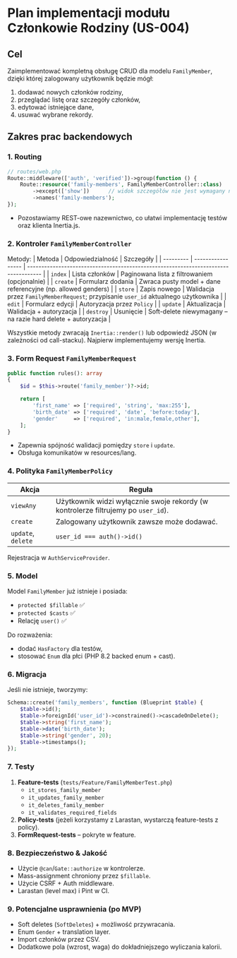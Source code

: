 # Plan implementacji modułu Członkowie Rodziny (US-004)

## Cel
Zaimplementować kompletną obsługę CRUD dla modelu `FamilyMember`, dzięki której zalogowany użytkownik będzie mógł:
1. dodawać nowych członków rodziny,
2. przeglądać listę oraz szczegóły członków,
3. edytować istniejące dane,
4. usuwać wybrane rekordy.

## Zakres prac backendowych

### 1. Routing
```php
// routes/web.php
Route::middleware(['auth', 'verified'])->group(function () {
    Route::resource('family-members', FamilyMemberController::class)
        ->except(['show'])      // widok szczegółów nie jest wymagany na MVP
        ->names('family-members');
});
```
* Pozostawiamy REST-owe nazewnictwo, co ułatwi implementację testów oraz klienta Inertia.js.

### 2. Kontroler `FamilyMemberController`
Metody:
| Metoda    | Odpowiedzialność  | Szczegóły                                                                           |
| --------- | ----------------- | ----------------------------------------------------------------------------------- |
| `index`   | Lista członków    | Paginowana lista z filtrowaniem (opcjonalnie)                                       |
| `create`  | Formularz dodania | Zwraca pusty model + dane referencyjne (np. allowed genders)                        |
| `store`   | Zapis nowego      | Walidacja przez `FamilyMemberRequest`; przypisanie `user_id` aktualnego użytkownika |
| `edit`    | Formularz edycji  | Autoryzacja przez `Policy`                                                          |
| `update`  | Aktualizacja      | Walidacja + autoryzacja                                                             |
| `destroy` | Usunięcie         | Soft-delete niewymagany – na razie hard delete + autoryzacja                        |

Wszystkie metody zwracają `Inertia::render()` lub odpowiedź JSON (w zależności od call-stacku). Najpierw implementujemy wersję Inertia.

### 3. Form Request `FamilyMemberRequest`
```php
public function rules(): array
{
    $id = $this->route('family_member')?->id;

    return [
        'first_name' => ['required', 'string', 'max:255'],
        'birth_date' => ['required', 'date', 'before:today'],
        'gender'     => ['required', 'in:male,female,other'],
    ];
}
```
* Zapewnia spójność walidacji pomiędzy `store` i `update`.
* Obsługa komunikatów w resources/lang.

### 4. Polityka `FamilyMemberPolicy`
| Akcja              | Reguła                                                                            |
| ------------------ | --------------------------------------------------------------------------------- |
| `viewAny`          | Użytkownik widzi wyłącznie swoje rekordy (w kontrolerze filtrujemy po `user_id`). |
| `create`           | Zalogowany użytkownik zawsze może dodawać.                                        |
| `update`, `delete` | `user_id === auth()->id()`                                                        |

Rejestracja w `AuthServiceProvider`.

### 5. Model
Model `FamilyMember` już istnieje i posiada:
* `protected $fillable` ✅
* `protected $casts` ✅
* Relację `user()` ✅

Do rozważenia:
* dodać `HasFactory` dla testów,
* stosować `Enum` dla płci (PHP 8.2 backed enum + cast).

### 6. Migracja
Jeśli nie istnieje, tworzymy:
```php
Schema::create('family_members', function (Blueprint $table) {
    $table->id();
    $table->foreignId('user_id')->constrained()->cascadeOnDelete();
    $table->string('first_name');
    $table->date('birth_date');
    $table->string('gender', 20);
    $table->timestamps();
});
```

### 7. Testy
1. **Feature-tests** (`tests/Feature/FamilyMemberTest.php`)
   * `it_stores_family_member`
   * `it_updates_family_member`
   * `it_deletes_family_member`
   * `it_validates_required_fields`
2. **Policy-tests** (jeżeli korzystamy z Larastan, wystarczą feature-tests z policy).
3. **FormRequest-tests** – pokryte w feature.

### 8. Bezpieczeństwo & Jakość
* Użycie `@can`/`Gate::authorize` w kontrolerze.
* Mass-assignment chroniony przez `$fillable`.
* Użycie CSRF + Auth middleware.
* Larastan (level max) i Pint w CI.

### 9. Potencjalne usprawnienia (po MVP)
* Soft deletes (`SoftDeletes`) + możliwość przywracania.
* Enum `Gender` + translation layer.
* Import członków przez CSV.
* Dodatkowe pola (wzrost, waga) do dokładniejszego wyliczania kalorii.
